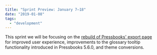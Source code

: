 ```yaml
---
title: "Sprint Preview: January 7–18"
date: "2019-01-08"
tags: 
  - "development"
---
```


This sprint we will be focusing on the [rebuild of Pressbooks' export page](https://github.com/pressbooks/pressbooks/issues/1525) for improved user experience, improvements to the glossary tooltip functionality introduced in Pressbooks 5.6.0, and theme conversions.
